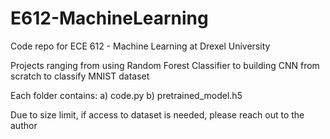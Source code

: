 # E612-MachineLearning
Code repo for ECE 612 - Machine Learning at Drexel University

Projects ranging from using Random Forest Classifier to building CNN from scratch to classify MNIST dataset 

Each folder contains:
a) code.py
b) pretrained_model.h5

Due to size limit, if access to dataset is needed, please reach out to the author

